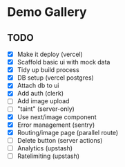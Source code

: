 # Demo Gallery

## TODO

- [x] Make it deploy (vercel)
- [x] Scaffold basic ui with mock data
- [x] Tidy up build process
- [x] DB setup (vercel postgres)
- [x] Attach db to ui
- [x] Add auth (clerk)
- [ ] Add image upload
- [ ] "taint" (server-only)
- [x] Use next/image component 
- [x] Error management (sentry)
- [x] Routing/image page (parallel route)
- [ ] Delete button (server actions)
- [ ] Analytics (upstash)
- [ ] Ratelimiting (upstash)